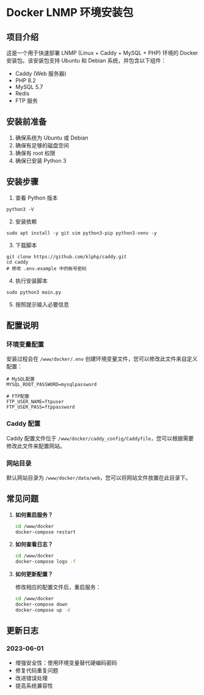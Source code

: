# Docker LNMP 环境安装包

## 项目介绍

这是一个用于快速部署 LNMP (Linux + Caddy + MySQL + PHP) 环境的 Docker 安装包。该安装包支持 Ubuntu 和 Debian 系统，并包含以下组件：

- Caddy (Web 服务器)
- PHP 8.2
- MySQL 5.7
- Redis
- FTP 服务

## 安装前准备

1. 确保系统为 Ubuntu 或 Debian
2. 确保有足够的磁盘空间
3. 确保有 root 权限
4. 确保已安装 Python 3

## 安装步骤

1. 查看 Python 版本

```shell
python3 -V
```

2. 安装依赖

```shell
sudo apt install -y git vim python3-pip python3-venv -y
```

3. 下载脚本

```shell
git clone https://github.com/klphp/caddy.git
cd caddy
# 修改 .env.example 中的帐号密码
```

4. 执行安装脚本

```shell
sudo python3 main.py
```

5. 按照提示输入必要信息

## 配置说明

### 环境变量配置

安装过程会在 `/www/docker/.env` 创建环境变量文件，您可以修改此文件来自定义配置：

```
# MySQL配置
MYSQL_ROOT_PASSWORD=mysqlpassword

# FTP配置
FTP_USER_NAME=ftpuser
FTP_USER_PASS=ftppassword
```

### Caddy 配置

Caddy 配置文件位于 `/www/docker/caddy_config/Caddyfile`，您可以根据需要修改此文件来配置网站。

### 网站目录

默认网站目录为 `/www/docker/data/web`，您可以将网站文件放置在此目录下。

## 常见问题

1. **如何重启服务？**

   ```bash
   cd /www/docker
   docker-compose restart
   ```

2. **如何查看日志？**

   ```bash
   cd /www/docker
   docker-compose logs -f
   ```

3. **如何更新配置？**

   修改相应的配置文件后，重启服务：

   ```bash
   cd /www/docker
   docker-compose down
   docker-compose up -d
   ```

## 更新日志

### 2023-06-01

- 增强安全性：使用环境变量替代硬编码密码
- 修复代码重复问题
- 改进错误处理
- 提高系统兼容性
